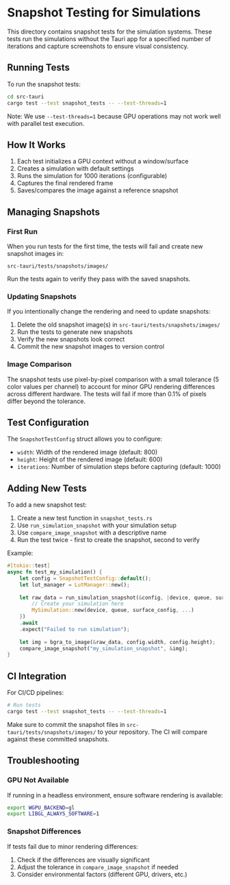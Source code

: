 # Snapshot Testing for Simulations

This directory contains snapshot tests for the simulation systems. These tests run the simulations without the Tauri app for a specified number of iterations and capture screenshots to ensure visual consistency.

## Running Tests

To run the snapshot tests:

```bash
cd src-tauri
cargo test --test snapshot_tests -- --test-threads=1
```

Note: We use `--test-threads=1` because GPU operations may not work well with parallel test execution.

## How It Works

1. Each test initializes a GPU context without a window/surface
2. Creates a simulation with default settings
3. Runs the simulation for 1000 iterations (configurable)
4. Captures the final rendered frame
5. Saves/compares the image against a reference snapshot

## Managing Snapshots

### First Run

When you run tests for the first time, the tests will fail and create new snapshot images in:
```
src-tauri/tests/snapshots/images/
```

Run the tests again to verify they pass with the saved snapshots.

### Updating Snapshots

If you intentionally change the rendering and need to update snapshots:

1. Delete the old snapshot image(s) in `src-tauri/tests/snapshots/images/`
2. Run the tests to generate new snapshots
3. Verify the new snapshots look correct
4. Commit the new snapshot images to version control

### Image Comparison

The snapshot tests use pixel-by-pixel comparison with a small tolerance (5 color values per channel) to account for minor GPU rendering differences across different hardware. The tests will fail if more than 0.1% of pixels differ beyond the tolerance.

## Test Configuration

The `SnapshotTestConfig` struct allows you to configure:
- `width`: Width of the rendered image (default: 800)
- `height`: Height of the rendered image (default: 600)
- `iterations`: Number of simulation steps before capturing (default: 1000)

## Adding New Tests

To add a new snapshot test:

1. Create a new test function in `snapshot_tests.rs`
2. Use `run_simulation_snapshot` with your simulation setup
3. Use `compare_image_snapshot` with a descriptive name
4. Run the test twice - first to create the snapshot, second to verify

Example:
```rust
#[tokio::test]
async fn test_my_simulation() {
    let config = SnapshotTestConfig::default();
    let lut_manager = LutManager::new();
    
    let raw_data = run_simulation_snapshot(&config, |device, queue, surface_config, adapter_info| {
        // Create your simulation here
        MySimulation::new(device, queue, surface_config, ...)
    })
    .await
    .expect("Failed to run simulation");
    
    let img = bgra_to_image(&raw_data, config.width, config.height);
    compare_image_snapshot("my_simulation_snapshot", &img);
}
```

## CI Integration

For CI/CD pipelines:

```bash
# Run tests
cargo test --test snapshot_tests -- --test-threads=1
```

Make sure to commit the snapshot files in `src-tauri/tests/snapshots/images/` to your repository. The CI will compare against these committed snapshots.

## Troubleshooting

### GPU Not Available
If running in a headless environment, ensure software rendering is available:
```bash
export WGPU_BACKEND=gl
export LIBGL_ALWAYS_SOFTWARE=1
```

### Snapshot Differences
If tests fail due to minor rendering differences:
1. Check if the differences are visually significant
2. Adjust the tolerance in `compare_image_snapshot` if needed
3. Consider environmental factors (different GPU, drivers, etc.)